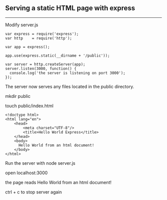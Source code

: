 ## Serving a static HTML page with express
------------------------------------------

Modify server.js

```
var express = require('express');
var http    = require('http');

var app = express();

app.use(express.static(__dirname + '/public'));

var server = http.createServer(app);
server.listen(3000, function() {
  console.log('the server is listening on port 3000');
});
```
The server now serves any files located in the public directory.

mkdir public

touch public/index.html

```
<!doctype html>
<html lang="en">
    <head>
        <meta charset="UTF-8"/>
        <title>Hello World Express</title>
    </head>
    <body>
      Hello World from an html document!
    </body>
</html>
```
Run the server with node server.js

open localhost:3000

the page reads Hello World from an html document!

ctrl + c to stop server again
